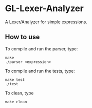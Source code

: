 # GL-Lexer-Analyzer
A Lexer/Analyzer for simple expressions.

## How to use

To compile and run the parser, type: 

```
make
./parser <expression>
```

To compile and run the tests, type: 

```
make test
./test
```

To clean, type

```
make clean
```